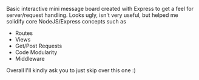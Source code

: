 Basic interactive mini message board created with Express to get a feel for server/request handling.
Looks ugly, isn't very useful, but helped me solidify core NodeJS/Express concepts such as

- Routes
- Views
- Get/Post Requests
- Code Modularity
- Middleware

Overall I'll kindly ask you to just skip over this one :)

